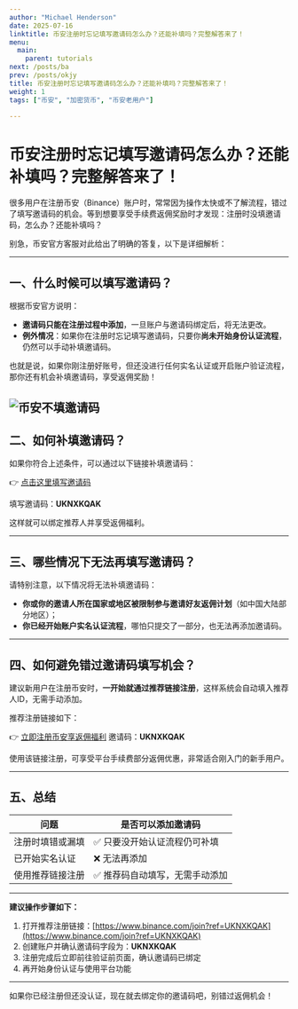 ```yaml
---
author: "Michael Henderson"
date: 2025-07-16
linktitle: 币安注册时忘记填写邀请码怎么办？还能补填吗？完整解答来了！
menu:
  main:
    parent: tutorials
next: /posts/ba
prev: /posts/okjy
title: 币安注册时忘记填写邀请码怎么办？还能补填吗？完整解答来了！
weight: 1
tags: ["币安", "加密货币", "币安老用户"]

---
```


# 币安注册时忘记填写邀请码怎么办？还能补填吗？完整解答来了！

很多用户在注册币安（Binance）账户时，常常因为操作太快或不了解流程，错过了填写邀请码的机会。等到想要享受手续费返佣奖励时才发现：注册时没填邀请码，怎么办？还能补填吗？

别急，币安官方客服对此给出了明确的答复，以下是详细解析：

---

## 一、什么时候可以填写邀请码？

根据币安官方说明：

* **邀请码只能在注册过程中添加**，一旦账户与邀请码绑定后，将无法更改。
* **例外情况**：如果你在注册时忘记填写邀请码，只要你**尚未开始身份认证流程**，仍然可以手动补填邀请码。

也就是说，如果你刚注册好账号，但还没进行任何实名认证或开启账户验证流程，那你还有机会补填邀请码，享受返佣奖励！

![币安不填邀请码](https://i.mji.rip/2025/07/16/88d05c8efc56d34f90cfa57494454b75.png "币安不填邀请码")
---

## 二、如何补填邀请码？

如果你符合上述条件，可以通过以下链接补填邀请码：

👉 [点击这里填写邀请码](https://www.binance.com/join?ref=UKNXKQAK)

填写邀请码：**UKNXKQAK**

这样就可以绑定推荐人并享受返佣福利。

---

## 三、哪些情况下无法再填写邀请码？

请特别注意，以下情况将无法补填邀请码：

* **你或你的邀请人所在国家或地区被限制参与邀请好友返佣计划**（如中国大陆部分地区）；
* **你已经开始账户实名认证流程**，哪怕只提交了一部分，也无法再添加邀请码。

---

## 四、如何避免错过邀请码填写机会？

建议新用户在注册币安时，**一开始就通过推荐链接注册**，这样系统会自动填入推荐人ID，无需手动添加。

推荐注册链接如下：

👉 [立即注册币安享返佣福利](https://www.binance.com/join?ref=UKNXKQAK)
邀请码：**UKNXKQAK**

使用该链接注册，可享受平台手续费部分返佣优惠，非常适合刚入门的新手用户。

---

## 五、总结

| 问题       | 是否可以添加邀请码        |
| -------- | ---------------- |
| 注册时填错或漏填 | ✅ 只要没开始认证流程仍可补填  |
| 已开始实名认证  | ❌ 无法再添加          |
| 使用推荐链接注册 | ✅ 推荐码自动填写，无需手动添加 |

---

**建议操作步骤如下：**

1. 打开推荐注册链接：[https://www.binance.com/join?ref=UKNXKQAK](https://www.binance.com/join?ref=UKNXKQAK)
2. 创建账户并确认邀请码字段为：**UKNXKQAK**
3. 注册完成后立即前往验证前页面，确认邀请码已绑定
4. 再开始身份认证与使用平台功能

---

如果你已经注册但还没认证，现在就去绑定你的邀请码吧，别错过返佣机会！
